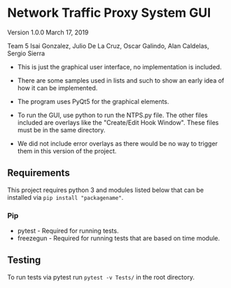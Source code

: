 # Network Traffic Proxy System GUI
Version 1.0.0
March 17, 2019

Team 5
Isai Gonzalez, Julio De La Cruz, Oscar Galindo, Alan Caldelas, Sergio Sierra

* This is just the graphical user interface, no implementation is included.
* There are some samples used in lists and such to show an early idea of how it can be implemented.

* The program uses PyQt5 for the graphical elements.
* To run the GUI, use python to run the NTPS.py file. The other files included are overlays like the "Create/Edit Hook Window". These files must be in the same directory.
* We did not include error overlays as there would be no way to trigger them in this version of the project.

## Requirements
This project requires python 3 and modules listed below that can be installed via `pip install "packagename"`.

### Pip
* pytest - Required for running tests.
* freezegun - Required for running tests that are based on time module.

## Testing

To run tests via pytest run ```pytest -v Tests/``` in the root directory.
